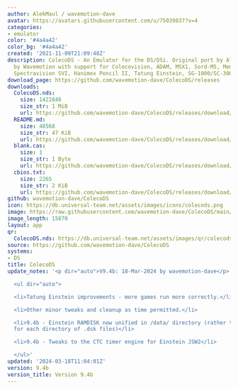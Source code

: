 ```yaml
---
author: AlekMaul / wavemotion-dave
avatar: https://avatars.githubusercontent.com/u/75039837?v=4
categories:
- emulator
color: '#4a4a42'
color_bg: '#4a4a42'
created: '2021-11-09T21:09:48Z'
description: ColecoDS - An Emulator for the DS/DSi. Original port by Alekmaul. Phoenix-Edition
  by Wavemotion with support for Colecovision, ADAM, MSX1, Sord-M5, Memotech MTX,
  Spectravision SVI, Hanimex Pencil II, Tatung Einstein, SG-1000/SC-3000 and the Creativision.
download_page: https://github.com/wavemotion-dave/ColecoDS/releases
downloads:
  ColecoDS.nds:
    size: 1422848
    size_str: 1 MiB
    url: https://github.com/wavemotion-dave/ColecoDS/releases/download/9.4b/ColecoDS.nds
  README.md:
    size: 48568
    size_str: 47 KiB
    url: https://github.com/wavemotion-dave/ColecoDS/releases/download/9.4b/README.md
  blank.cas:
    size: 1
    size_str: 1 Byte
    url: https://github.com/wavemotion-dave/ColecoDS/releases/download/9.4b/blank.cas
  cbios.txt:
    size: 2265
    size_str: 2 KiB
    url: https://github.com/wavemotion-dave/ColecoDS/releases/download/9.4b/cbios.txt
github: wavemotion-dave/ColecoDS
icon: https://db.universal-team.net/assets/images/icons/colecods.png
image: https://raw.githubusercontent.com/wavemotion-dave/ColecoDS/main/arm9/gfx_data/pdev_tbg0.png
image_length: 15870
layout: app
qr:
  ColecoDS.nds: https://db.universal-team.net/assets/images/qr/colecods-nds.png
source: https://github.com/wavemotion-dave/ColecoDS
systems:
- DS
title: ColecoDS
update_notes: '<p dir="auto">V9.4b: 18-Mar-2024 by wavemotion-dave</p>

  <ul dir="auto">

  <li>Tatung Einstein improvements - more games run more correctly.</li>

  <li>Other minor tweaks and cleanup as time permitted.</li>

  <li>9.4b - Einstein RAMDISK now unified in /data/ directory (rather than have one
  for each directory of .dsk files)</li>

  <li>9.4b - Tweaks to the CTC timer engine for Einstein JSW2</li>

  </ul>'
updated: '2024-03-18T11:04:01Z'
version: 9.4b
version_title: Version 9.4b
---
```

